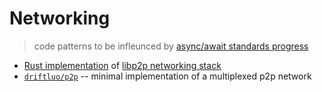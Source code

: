 # Networking
> code patterns to be infleunced by [async/await standards progress](./notes.md)

* [Rust implementation](https://github.com/libp2p/rust-libp2p) of [libp2p networking stack](https://libp2p.io)
* [`driftluo/p2p`](https://github.com/driftluo/p2p) -- minimal implementation of a multiplexed p2p network